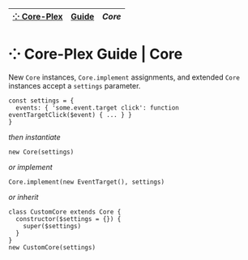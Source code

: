 | [⁘ Core-Plex](../../../README.md) | [Guide](../index.md) | *Core* |
| :--  | :-- | :-- |
# ⁘ Core-Plex Guide \| Core

New `Core` instances, `Core.implement` assignments, and extended `Core` instances accept a `settings` parameter.  
```
const settings = {
  events: { 'some.event.target click': function eventTargetClick($event) { ... } }
}
```
*then instantiate*  
```
new Core(settings)
```
*or implement*  
```
Core.implement(new EventTarget(), settings)
```
*or inherit*  
```
class CustomCore extends Core {
  constructor($settings = {}) {
    super($settings)
  }
}
new CustomCore(settings)
```

